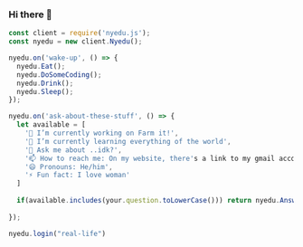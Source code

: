 ### Hi there 👋

<!--
**nyeduHu/nyeduHu** is a ✨ _special_ ✨ repository because its `README.md` (this file) appears on your GitHub profile.
-->
```js
const client = require('nyedu.js');
const nyedu = new client.Nyedu();

nyedu.on('wake-up', () => {
  nyedu.Eat();
  nyedu.DoSomeCoding();
  nyedu.Drink();
  nyedu.Sleep();
});

nyedu.on('ask-about-these-stuff', () => {
  let available = [
    '🔭 I’m currently working on Farm it!',
    '🌱 I’m currently learning everything of the world',
    '💬 Ask me about ..idk?',
    '📫 How to reach me: On my website, there's a link to my gmail account',
    '😄 Pronouns: He/him',
    '⚡ Fun fact: I love woman'
  ]
  
  if(available.includes(your.question.toLowerCase())) return nyedu.AnswerYourQuestion();
  
});

nyedu.login("real-life")
```

